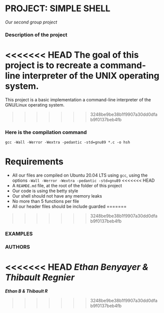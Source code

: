 # PROJECT: SIMPLE SHELL

*Our second group project*

### Description of the project

<<<<<<< HEAD
The goal of this project is to recreate a command-line interpreter of the UNIX operating system.
=======
This project is a basic implementation a command-line interpreter of the GNU/Linux operating system.
>>>>>>> 3248be9be38b1f9907a30dd0dfab9f0137beb4fb

### Here is the compilation command

```gcc -Wall -Werror -Wextra -pedantic -std=gnu89 *.c -o hsh```

# Requirements

* All our files are compiled on Ubuntu 20.04 LTS using ```gcc```, using the options ```-Wall -Werror -Wextra -pedantic -std=gnu89```
<<<<<<< HEAD
* A ```REAMDE.md``` file, at the root of the folder of this project
* Our code is using the betty style
* Our shell should not have any memory leaks
* No more than 5 functions per file
* All our header files should be include guarded
=======
>>>>>>> 3248be9be38b1f9907a30dd0dfab9f0137beb4fb

### EXAMPLES

### AUTHORS

<<<<<<< HEAD
***Ethan Benyayer & Thibault Regnier***
=======
***Ethan B & Thibault R***
>>>>>>> 3248be9be38b1f9907a30dd0dfab9f0137beb4fb
